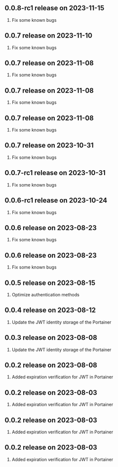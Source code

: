 ## 0.0.8-rc1 release on 2023-11-15
1. Fix some known bugs
## 0.0.7 release on 2023-11-10
1. Fix some known bugs
## 0.0.7 release on 2023-11-08
1. Fix some known bugs
## 0.0.7 release on 2023-11-08
1. Fix some known bugs
## 0.0.7 release on 2023-11-08
1. Fix some known bugs
## 0.0.7 release on 2023-10-31
1. Fix some known bugs
## 0.0.7-rc1 release on 2023-10-31
1. Fix some known bugs
## 0.0.6-rc1 release on 2023-10-24
1. Fix some known bugs
## 0.0.6 release on 2023-08-23
1. Fix some known bugs
## 0.0.6 release on 2023-08-23
1. Fix some known bugs
## 0.0.5 release on 2023-08-15
1. Optimize authentication methods
## 0.0.4 release on 2023-08-12
1. Update the JWT identity storage of the Portainer
## 0.0.3 release on 2023-08-08
1. Update the JWT identity storage of the Portainer
## 0.0.2 release on 2023-08-08
1. Added expiration verification for JWT in Portainer
## 0.0.2 release on 2023-08-03
1. Added expiration verification for JWT in Portainer
## 0.0.2 release on 2023-08-03
1. Added expiration verification for JWT in Portainer
## 0.0.2 release on 2023-08-03
1. Added expiration verification for JWT in Portainer